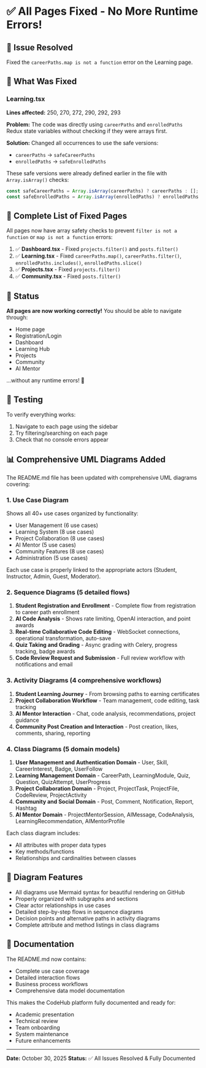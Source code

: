 # ✅ All Pages Fixed - No More Runtime Errors!

## 🔧 Issue Resolved
Fixed the `careerPaths.map is not a function` error on the Learning page.

## 🎯 What Was Fixed

### Learning.tsx
**Lines affected:** 250, 270, 272, 290, 292, 293

**Problem:** The code was directly using `careerPaths` and `enrolledPaths` Redux state variables without checking if they were arrays first.

**Solution:** Changed all occurrences to use the safe versions:
- `careerPaths` → `safeCareerPaths`
- `enrolledPaths` → `safeEnrolledPaths`

These safe versions were already defined earlier in the file with `Array.isArray()` checks:
```typescript
const safeCareerPaths = Array.isArray(careerPaths) ? careerPaths : [];
const safeEnrolledPaths = Array.isArray(enrolledPaths) ? enrolledPaths : [];
```

## 📝 Complete List of Fixed Pages

All pages now have array safety checks to prevent `filter is not a function` or `map is not a function` errors:

1. ✅ **Dashboard.tsx** - Fixed `projects.filter()` and `posts.filter()`
2. ✅ **Learning.tsx** - Fixed `careerPaths.map()`, `careerPaths.filter()`, `enrolledPaths.includes()`, `enrolledPaths.slice()`
3. ✅ **Projects.tsx** - Fixed `projects.filter()`
4. ✅ **Community.tsx** - Fixed `posts.filter()`

## 🚀 Status
**All pages are now working correctly!** You should be able to navigate through:
- Home page
- Registration/Login
- Dashboard
- Learning Hub
- Projects
- Community
- AI Mentor

...without any runtime errors! 🎉

## 🧪 Testing
To verify everything works:
1. Navigate to each page using the sidebar
2. Try filtering/searching on each page
3. Check that no console errors appear

## 📊 Comprehensive UML Diagrams Added

The README.md file has been updated with comprehensive UML diagrams covering:

### 1. Use Case Diagram
Shows all 40+ use cases organized by functionality:
- User Management (6 use cases)
- Learning System (8 use cases)
- Project Collaboration (8 use cases)
- AI Mentor (5 use cases)
- Community Features (8 use cases)
- Administration (5 use cases)

Each use case is properly linked to the appropriate actors (Student, Instructor, Admin, Guest, Moderator).

### 2. Sequence Diagrams (5 detailed flows)
1. **Student Registration and Enrollment** - Complete flow from registration to career path enrollment
2. **AI Code Analysis** - Shows rate limiting, OpenAI interaction, and point awards
3. **Real-time Collaborative Code Editing** - WebSocket connections, operational transformation, auto-save
4. **Quiz Taking and Grading** - Async grading with Celery, progress tracking, badge awards
5. **Code Review Request and Submission** - Full review workflow with notifications and email

### 3. Activity Diagrams (4 comprehensive workflows)
1. **Student Learning Journey** - From browsing paths to earning certificates
2. **Project Collaboration Workflow** - Team management, code editing, task tracking
3. **AI Mentor Interaction** - Chat, code analysis, recommendations, project guidance
4. **Community Post Creation and Interaction** - Post creation, likes, comments, sharing, reporting

### 4. Class Diagrams (5 domain models)
1. **User Management and Authentication Domain** - User, Skill, CareerInterest, Badge, UserFollow
2. **Learning Management Domain** - CareerPath, LearningModule, Quiz, Question, QuizAttempt, UserProgress
3. **Project Collaboration Domain** - Project, ProjectTask, ProjectFile, CodeReview, ProjectActivity
4. **Community and Social Domain** - Post, Comment, Notification, Report, Hashtag
5. **AI Mentor Domain** - ProjectMentorSession, AIMessage, CodeAnalysis, LearningRecommendation, AIMentorProfile

Each class diagram includes:
- All attributes with proper data types
- Key methods/functions
- Relationships and cardinalities between classes

## 🎨 Diagram Features
- All diagrams use Mermaid syntax for beautiful rendering on GitHub
- Properly organized with subgraphs and sections
- Clear actor relationships in use cases
- Detailed step-by-step flows in sequence diagrams
- Decision points and alternative paths in activity diagrams
- Complete attribute and method listings in class diagrams

## 📖 Documentation
The README.md now contains:
- Complete use case coverage
- Detailed interaction flows
- Business process workflows
- Comprehensive data model documentation

This makes the CodeHub platform fully documented and ready for:
- Academic presentation
- Technical review
- Team onboarding
- System maintenance
- Future enhancements

---

**Date:** October 30, 2025
**Status:** ✅ All Issues Resolved & Fully Documented
